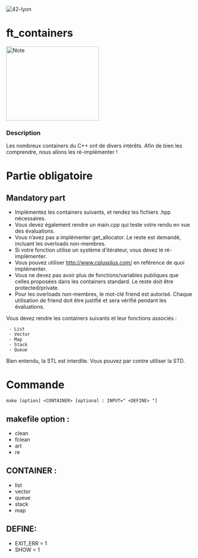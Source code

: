 ![42-lyon](https://user-images.githubusercontent.com/45235527/106354618-6ec65a00-62f3-11eb-8688-ba9e0f4e77de.jpg)

# ft_containers

<img alt="Note" src="https://user-images.githubusercontent.com/45235527/96753610-698e7080-13d0-11eb-9461-d3351c9208d7.png" width="250" height="200" />

### <strong>Description</strong>

Les nombreux containers du C++ ont de divers intérêts. Afin de bien les comprendre, nous allons les ré-implémenter !

# Partie obligatoire

## Mandatory part

- Implémentez les containers suivants, et rendez les fichiers <container>.hpp nécessaires.
- Vous devez également rendre un main.cpp qui teste votre rendu en vue des évaluations.
- Vous n’avez pas a implémenter get_allocator. Le reste est demandé, incluant les
overloads non-membres.
- Si votre fonction utilise un système d’itérateur, vous devez le ré-implémenter.
- Vous pouvez utiliser http://www.cplusplus.com/ en reférence de quoi implémenter.
- Vous ne devez pas avoir plus de fonctions/variables publiques que celles proposées
dans les containers standard. Le reste doit être protected/private.
- Pour les overloads non-membres, le mot-clé friend est autorisé. Chaque utilisation
de friend doit être justifié et sera vérifié pendant les évaluations.
  
Vous devez rendre les containers suivants et leur fonctions associés :
 
 ```
  - List
  - Vector
  - Map
  - Stack
  - Queue
 ```
  
Bien entendu, la STL est interdite. Vous pouvez par contre utiliser la STD.
  
# Commande

`make [option] <CONTAINER> [optional : INPUT=" <DEFINE> "]`
  
## makefile option : 
  - clean
  - fclean
  - art
  - re
 
## CONTAINER :
  - list
  - vector
  - queue
  - stack
  - map
  
## DEFINE:
  - EXIT_ERR = 1
  - SHOW = 1
